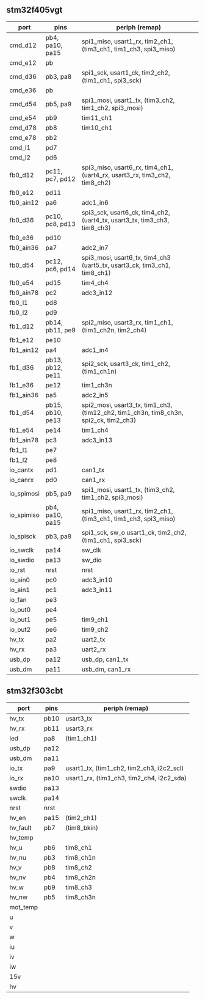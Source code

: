 ## stm32f405vgt

| port | pins | periph (remap) |
| --- | --- | --- |
| cmd_d12 | pb4, pa10, pa15 | spi1_miso, usart1_rx, tim2_ch1, (tim3_ch1, tim1_ch3, spi3_miso) |
| cmd_e12 | pb | |
| cmd_d36 | pb3, pa8 | spi1_sck, usart1_ck, tim2_ch2, (tim1_ch1, spi3_sck) |
| cmd_e36 | pb | |
| cmd_d54 | pb5, pa9 | spi1_mosi, usart1_tx, (tim3_ch2, tim1_ch2, spi3_mosi) |
| cmd_e54 | pb9 | tim11_ch1 |
| cmd_d78 | pb8 | tim10_ch1 |
| cmd_e78 | pb2 | |
| cmd_l1 | pd7 | |
| cmd_l2 | pd6 | |
| fb0_d12 | pc11, pc7, pd12 | spi3_miso, usart6_rx, tim4_ch1, (uart4_rx, usart3_rx, tim3_ch2, tim8_ch2) |
| fb0_e12 | pd11 | |
| fb0_ain12 | pa6 | adc1_in6 |
| fb0_d36 | pc10, pc8, pd13 | spi3_sck, usart6_ck, tim4_ch2, (uart4_tx, usart3_tx, tim3_ch3, tim8_ch3) |
| fb0_e36 | pd10 | |
| fb0_ain36 | pa7 | adc2_in7 |
| fb0_d54 | pc12, pc6, pd14 | spi3_mosi, usart6_tx, tim4_ch3 (uart5_tx, usart3_ck, tim3_ch1, tim8_ch1) |
| fb0_e54 | pd15 | tim4_ch4 |
| fb0_ain78 | pc2 | adc3_in12 |
| fb0_l1 | pd8 | |
| fb0_l2 | pd9 | |
| fb1_d12 | pb14, pb11, pe9 | spi2_miso, usart3_rx, tim1_ch1, (tim1_ch2n, tim2_ch4) |
| fb1_e12 | pe10 | |
| fb1_ain12 | pa4 | adc1_in4 |
| fb1_d36 | pb13, pb12, pe11 | spi2_sck, usart3_ck, tim1_ch2, (tim1_ch1n) |
| fb1_e36 | pe12 | tim1_ch3n |
| fb1_ain36 | pa5 | adc2_in5 |
| fb1_d54 | pb15, pb10, pe13 | spi2_mosi, usart3_tx, tim1_ch3, (tim12_ch2, tim1_ch3n, tim8_ch3n, spi2_ck, tim2_ch3) |
| fb1_e54 | pe14 | tim1_ch4 |
| fb1_ain78 | pc3 | adc3_in13 |
| fb1_l1 | pe7 | |
| fb1_l2 | pe8 | |
| io_cantx | pd1 | can1_tx |
| io_canrx | pd0 | can1_rx |
| io_spimosi | pb5, pa9 | spi1_mosi, usart1_tx, (tim3_ch2, tim1_ch2, spi3_mosi) |
| io_spimiso | pb4, pa10, pa15 | spi1_miso, usart1_rx, tim2_ch1, (tim3_ch1, tim1_ch3, spi3_miso) |
| io_spisck | pb3, pa8 | spi1_sck, sw_o usart1_ck, tim2_ch2, (tim1_ch1, spi3_sck) |
| io_swclk | pa14 | sw_clk |
| io_swdio | pa13 | sw_dio |
| io_rst | nrst | nrst |
| io_ain0 | pc0 | adc3_in10 |
| io_ain1 | pc1 | adc3_in11 |
| io_fan | pe3 | |
| io_out0 | pe4 | |
| io_out1 | pe5 | tim9_ch1 |
| io_out2 | pe6 | tim9_ch2 |
| hv_tx | pa2 | uart2_tx |
| hv_rx | pa3 | uart2_rx |
| usb_dp | pa12 | usb_dp, can1_tx |
| usb_dm | pa11 | usb_dm, can1_rx |

## stm32f303cbt

| port | pins | periph (remap) |
|---|---|---
| hv_tx | pb10 | usart3_tx |
| hv_rx | pb11 | usart3_rx |
| led | pa8 | (tim1_ch1) |
| usb_dp | pa12 | |
| usb_dm | pa11 | |
| io_tx | pa9 | usart1_tx, (tim1_ch2, tim2_ch3, i2c2_scl)|
| io_rx | pa10 | usart1_rx, (tim1_ch3, tim2_ch4, i2c2_sda)|
| swdio | pa13 ||
| swclk | pa14 ||
| nrst | nrst ||
| hv_en | pa15 | (tim2_ch1) |
| hv_fault | pb7 | (tim8_bkin) |
| hv_temp |||
| hv_u | pb6 | tim8_ch1 |
| hv_nu | pb3 | tim8_ch1n |
| hv_v | pb8 | tim8_ch2 |
| hv_nv | pb4 | tim8_ch2n |
| hv_w | pb9 | tim8_ch3 |
| hv_nw | pb5 | tim8_ch3n |
| mot_temp |||
| u |||
| v |||
| w |||
| iu |||
| iv |||
| iw |||
| 15v |||
| hv |||
